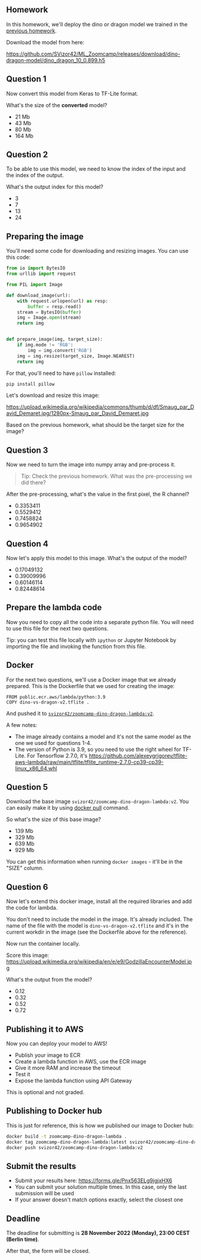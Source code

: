 ## Homework

In this homework, we'll deploy the dino or dragon model we trained in the 
[previous homework](https://github.com/alexeygrigorev/mlbookcamp-code/blob/master/course-zoomcamp/cohorts/2022/08-deep-learning/homework.md).

Download the model from here: 

https://github.com/SVizor42/ML_Zoomcamp/releases/download/dino-dragon-model/dino_dragon_10_0.899.h5


## Question 1

Now convert this model from Keras to TF-Lite format.

What's the size of the **converted** model?

* 21 Mb
* 43 Mb
* 80 Mb
* 164 Mb


## Question 2

To be able to use this model, we need to know the index of the input and 
the index of the output. 

What's the output index for this model?

* 3
* 7
* 13
* 24


## Preparing the image

You'll need some code for downloading and resizing images. You can use 
this code:

```python
from io import BytesIO
from urllib import request

from PIL import Image

def download_image(url):
    with request.urlopen(url) as resp:
        buffer = resp.read()
    stream = BytesIO(buffer)
    img = Image.open(stream)
    return img


def prepare_image(img, target_size):
    if img.mode != 'RGB':
        img = img.convert('RGB')
    img = img.resize(target_size, Image.NEAREST)
    return img
```

For that, you'll need to have `pillow` installed:

```bash
pip install pillow
```

Let's download and resize this image: 

https://upload.wikimedia.org/wikipedia/commons/thumb/d/df/Smaug_par_David_Demaret.jpg/1280px-Smaug_par_David_Demaret.jpg

Based on the previous homework, what should be the target size for the image?


## Question 3

Now we need to turn the image into numpy array and pre-process it. 

> Tip: Check the previous homework. What was the pre-processing 
> we did there?

After the pre-processing, what's the value in the first pixel, the R channel?

* 0.3353411
* 0.5529412
* 0.7458824
* 0.9654902


## Question 4

Now let's apply this model to this image. What's the output of the model?

* 0.17049132
* 0.39009996
* 0.60146114
* 0.82448614


## Prepare the lambda code 

Now you need to copy all the code into a separate python file. You will 
need to use this file for the next two questions.

Tip: you can test this file locally with `ipython` or Jupyter Notebook 
by importing the file and invoking the function from this file.  


## Docker 

For the next two questions, we'll use a Docker image that we already 
prepared. This is the Dockerfile that we used for creating the image:

```docker
FROM public.ecr.aws/lambda/python:3.9
COPY dino-vs-dragon-v2.tflite .
```

And pushed it to [`svizor42/zoomcamp-dino-dragon-lambda:v2`](https://hub.docker.com/r/svizor42/zoomcamp-dino-dragon-lambda/tags).

A few notes:

* The image already contains a model and it's not the same model
  as the one we used for questions 1-4.
* The version of Python is 3.9, so you need to use the right wheel for 
  TF-Lite. For Tensorflow 2.7.0, it's https://github.com/alexeygrigorev/tflite-aws-lambda/raw/main/tflite/tflite_runtime-2.7.0-cp39-cp39-linux_x86_64.whl





## Question 5

Download the base image `svizor42/zoomcamp-dino-dragon-lambda:v2`. You can easily make it by using [docker pull](https://docs.docker.com/engine/reference/commandline/pull/) command.

So what's the size of this base image?

* 139 Mb
* 329 Mb
* 639 Mb
* 929 Mb

You can get this information when running `docker images` - it'll be in the "SIZE" column.


## Question 6

Now let's extend this docker image, install all the required libraries
and add the code for lambda.

You don't need to include the model in the image. It's already included. 
The name of the file with the model is `dino-vs-dragon-v2.tflite` and it's 
in the current workdir in the image (see the Dockerfile above for the 
reference).

Now run the container locally.

Score this image: https://upload.wikimedia.org/wikipedia/en/e/e9/GodzillaEncounterModel.jpg

What's the output from the model?

* 0.12
* 0.32
* 0.52
* 0.72


## Publishing it to AWS

Now you can deploy your model to AWS!

* Publish your image to ECR
* Create a lambda function in AWS, use the ECR image
* Give it more RAM and increase the timeout 
* Test it
* Expose the lambda function using API Gateway

This is optional and not graded.


## Publishing to Docker hub

This is just for reference, this is how we published our image to Docker hub:

```bash
docker build -t zoomcamp-dino-dragon-lambda .
docker tag zoomcamp-dino-dragon-lambda:latest svizor42/zoomcamp-dino-dragon-lambda:v2
docker push svizor42/zoomcamp-dino-dragon-lambda:v2
```


## Submit the results

* Submit your results here: https://forms.gle/Pnx563ELg9jgjxHX6
* You can submit your solution multiple times. In this case, only the last submission will be used 
* If your answer doesn't match options exactly, select the closest one


## Deadline

The deadline for submitting is **28 November 2022 (Monday), 23:00 CEST (Berlin time)**. 

After that, the form will be closed.